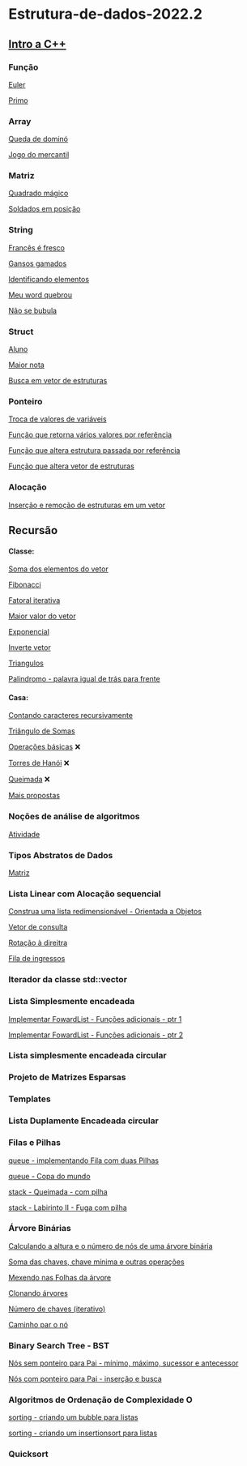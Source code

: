 # Estrutura-de-dados-2022.2
## [Intro a C++](introcpp.md)
### Função

[Euler](euler.md)

[Primo](primo.cpp)
### Array

[Queda de dominó](domino.md)

[Jogo do mercantil](mercantil.md)
### Matriz

[Quadrado mágico](magica.md)

[Soldados em posição](soldadosemposicao.md)
### String
[Francês é fresco](frances.md)

[Gansos gamados](gansos.md)

[Identificando elementos](elementos.md)

[Meu word quebrou](word.md)

[Não se bubula](bubula.md)
### Struct

[Aluno](aluno.md)

[Maior nota](maior.md)

[Busca em vetor de estruturas](buscar.md)
### Ponteiro
[Troca de valores de variáveis](ptrocavariavis.cpp)

[Função que retorna vários valores por referência]()

[Função que altera estrutura passada por referência]()

[Função que altera vetor de estruturas]()

### Alocação
[Inserção e remoção de estruturas em um vetor]()

## Recursão
#### Classe:
[Soma dos elementos do vetor](soma_recursiva.cpp)

[Fibonacci](fibonacci_recursivo.cpp)

[Fatoral iterativa](fatoral_recursiva.cpp)

[Maior valor do vetor](maximo_recursivo.cpp)

[Exponencial](exponencial_recursivo.cpp)

[Inverte vetor](inverte_vetor_recursivo.cpp)

[Triangulos](triangulo_recursivo.cpp)

[Palindromo - palavra igual de trás para frente](palindromo_recursivo.cpp)

#### Casa:
[Contando caracteres recursivamente](contando_recursiva.md)

[Triângulo de Somas](triangulo_soma_recursiva.md)

[Operações básicas]() :x:

[Torres de Hanói]() :x:

[Queimada]() :x:

[Mais propostas](extras.md)

### Noções de análise de algoritmos
[Atividade]()

### Tipos Abstratos de Dados
[Matriz]()

### Lista Linear com Alocação sequencial
[Construa uma lista redimensionável - Orientada a Objetos]()

[Vetor de consulta]()

[Rotação à direitra]()

[Fila de ingressos]()

### Iterador da classe std::vector

### Lista Simplesmente encadeada
[Implementar FowardList - Funções adicionais - ptr 1]()

[Implementar FowardList - Funções adicionais - ptr 2]()

### Lista simplesmente encadeada circular

### Projeto de Matrizes Esparsas

### Templates

### Lista Duplamente Encadeada circular

### Filas e Pilhas
[queue - implementando Fila com duas Pilhas]()

[queue - Copa do mundo]()

[stack - Queimada - com pilha]()

[stack - Labirinto II - Fuga com pilha]()

### Árvore Binárias
[Calculando a altura e o número de nós de uma árvore binária]()

[Soma das chaves, chave mínima e outras operações]()

[Mexendo nas Folhas da árvore]()

[Clonando árvores]()

[Número de chaves (iterativo)]()

[Caminho par o nó]()

### Binary Search Tree - BST
[Nós sem ponteiro para Pai - mínimo, máximo, sucessor e antecessor]()

[Nós com ponteiro para Pai - inserção e busca]()

### Algoritmos de Ordenação de Complexidade O
[sorting - criando um bubble para listas]()

[sorting - criando um insertionsort para listas]()

### Quicksort
